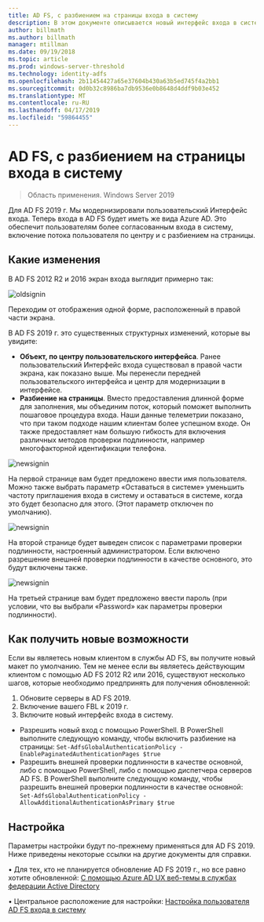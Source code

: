 ```yaml
---
title: AD FS, с разбиением на страницы входа в систему
description: В этом документе описывается новый интерфейс входа в систему для AD FS 2019.
author: billmath
ms.author: billmath
manager: mtillman
ms.date: 09/19/2018
ms.topic: article
ms.prod: windows-server-threshold
ms.technology: identity-adfs
ms.openlocfilehash: 2b11454427a65e37604b430a63b5ed745f4a2bb1
ms.sourcegitcommit: 0d0b32c8986ba7db9536e0b8648d4ddf9b03e452
ms.translationtype: MT
ms.contentlocale: ru-RU
ms.lasthandoff: 04/17/2019
ms.locfileid: "59864455"
---
```

# <a name="ad-fs-paginated-sign-in"></a>AD FS, с разбиением на страницы входа в систему

>Область применения. Windows Server 2019

Для AD FS 2019 г. Мы модернизировали пользовательский Интерфейс входа.  Теперь входа в AD FS будет иметь же вида Azure AD.  Это обеспечит пользователям более согласованным входа в систему, включение потока пользователя по центру и с разбиением на страницы. 

## <a name="whats-changing"></a>Какие изменения
В AD FS 2012 R2 и 2016 экран входа выглядит примерно так:

![oldsignin](media/AD-FS-paginated-sign-in/signin1.png)

Переходим от отображения одной форме, расположенный в правой части экрана.

В AD FS 2019 г. это существенных структурных изменений, которые вы увидите:


- **Объект, по центру пользовательского интерфейса**. Ранее пользовательский Интерфейс входа существовал в правой части экрана, как показано выше. Мы перенесли передней пользовательского интерфейса и центр для модернизации в интерфейсе.
- **Разбиение на страницы**. Вместо предоставления длинной форме для заполнения, мы объединим поток, который поможет выполнить пошаговое процедура входа. Наши данные телеметрии показано, что при таком подходе нашим клиентам более успешном входе. Он также предоставляет нам большую гибкость для включения различных методов проверки подлинности, например многофакторной идентификации телефона. 

![newsignin](media/AD-FS-paginated-sign-in/signin2.png)

На первой странице вам будет предложено ввести имя пользователя. Можно также выбрать параметр «Оставаться в системе» уменьшить частоту приглашения входа в систему и оставаться в системе, когда это будет безопасно для этого. (Этот параметр отключен по умолчанию).

![newsignin](media/AD-FS-paginated-sign-in/signin3.png)

На второй странице будет выведен список с параметрами проверки подлинности, настроенный администратором. Если включено разрешение внешней проверки подлинности в качестве основного, это будут включены также.

![newsignin](media/AD-FS-paginated-sign-in/signin4.png)

На третьей странице вам будет предложено ввести пароль (при условии, что вы выбрали «Password» как параметры проверки подлинности). 

## <a name="how-to-get-the-new-experience"></a>Как получить новые возможности
Если вы являетесь новым клиентом в службы AD FS, вы получите новый макет по умолчанию. Тем не менее если вы являетесь действующим клиентом с помощью AD FS 2012 R2 или 2016, существуют несколько шагов, которые необходимо предпринять для получения обновленной: 

1. Обновите серверы в AD FS 2019. 
2.  Включение вашего FBL к 2019 г.
3.  Включите новый интерфейс входа в систему.
- Разрешить новый вход с помощью PowerShell. В PowerShell выполните следующую команду, чтобы включить разбиение на страницы: ``Set-AdfsGlobalAuthenticationPolicy -EnablePaginatedAuthenticationPages $true``
- Разрешить внешней проверки подлинности в качестве основной, либо с помощью PowerShell, либо с помощью диспетчера серверов AD FS. В PowerShell выполните следующую команду, чтобы разрешить внешней проверки подлинности в качестве основной: ``Set-AdfsGlobalAuthenticationPolicy -AllowAdditionalAuthenticationAsPrimary $true``

## <a name="customization"></a>Настройка
Параметры настройки будут по-прежнему применяться для AD FS 2019. Ниже приведены некоторые ссылки на другие документы для справки. 

• Для тех, кто не планируется обновление AD FS 2019 г., но все равно хотите обновленной: [С помощью Azure AD UX веб-темы в службах федерации Active Directory](azure-ux-web-theme-in-ad-fs.md)

• Центральное расположение для настройки: [Настройка пользователя AD FS входа в систему](ad-fs-user-sign-in-customization.md)
